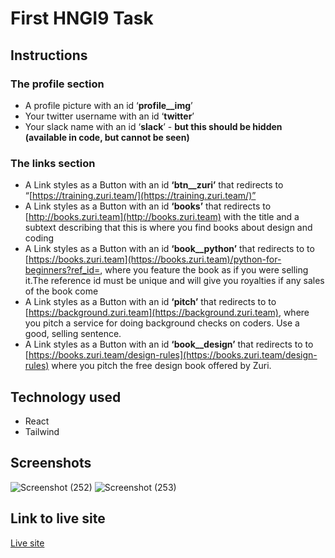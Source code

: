# First HNGI9 Task

## Instructions

### The profile section
- A profile picture with an id ‘**profile__img**’
- Your twitter username with an id ‘**twitter**’
- Your slack name with an id ‘**slack**’ - **but this should be hidden (available in code, but cannot be seen)**

### The links section
- A Link styles as a Button with an id **‘btn__zuri’** that redirects to “[https://training.zuri.team/](https://training.zuri.team/)”
- A Link styles as a Button with an id **‘books’** that redirects to [http://books.zuri.team](http://books.zuri.team) with the title and a subtext describing that this is where you find books about design and coding
- A Link styles as a Button with an id **‘book__python’** that redirects to to [https://books.zuri.team](https://books.zuri.team)/python-for-beginners?ref_id=<yourslackname>, where you feature the book as if you were selling it.The reference id must be unique and will give you royalties if any sales of the book come
- A Link styles as a Button with an id **‘pitch’** that redirects to to [https://background.zuri.team](https://background.zuri.team), where you pitch a service for doing background checks on coders. Use a good, selling sentence.
- A Link styles as a Button with an id **‘book__design’** that redirects to to [https://books.zuri.team/design-rules](https://books.zuri.team/design-rules) where you pitch the free design book offered by Zuri.

## Technology used 
- React
- Tailwind

## Screenshots
![Screenshot (252)](https://user-images.githubusercontent.com/99127718/197339430-65bdf663-fb5c-4bac-b668-daf795c0cdb6.png)
![Screenshot (253)](https://user-images.githubusercontent.com/99127718/197339434-784a52dd-6d7b-4a0c-bbb4-32776ce0aa58.png)


## Link to live site
[Live site](https://hngi9linktree.vercel.app/)
